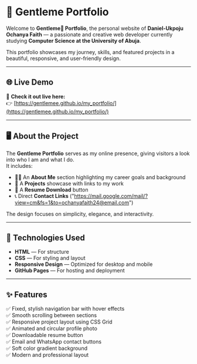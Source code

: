 # 🌸 Gentleme Portfolio

Welcome to **Gentleme🌸 Portfolio**, the personal website of **Daniel-Ukpoju Ochanya Faith** — a passionate and creative web developer currently studying **Computer Science at the University of Abuja**.  

This portfolio showcases my journey, skills, and featured projects in a beautiful, responsive, and user-friendly design.

---

## 🌐 Live Demo

🎉 **Check it out live here:**  
👉 [https://gentlemee.github.io/my_portfolio/](https://gentlemee.github.io/my_portfolio/)

---

## 🖥️ About the Project

The **Gentleme Portfolio** serves as my online presence, giving visitors a look into who I am and what I do.  
It includes:
- 👩‍💻 An **About Me** section highlighting my career goals and background  
- 🧩 A **Projects** showcase with links to my work  
- 📄 A **Resume Download** button  
- 📞 Direct **Contact Links** ("https://mail.google.com/mail/?view=cm&fs=1&to=ochanyafaith24@email.com")  

The design focuses on simplicity, elegance, and interactivity.

---

## 🧰 Technologies Used

- **HTML** — For structure  
- **CSS** — For styling and layout  
- **Responsive Design** — Optimized for desktop and mobile  
- **GitHub Pages** — For hosting and deployment  

---

## ✨ Features

✅ Fixed, stylish navigation bar with hover effects  
✅ Smooth scrolling between sections  
✅ Responsive project layout using CSS Grid  
✅ Animated and circular profile photo  
✅ Downloadable resume button  
✅ Email and WhatsApp contact buttons  
✅ Soft color gradient background  
✅ Modern and professional layout  




